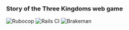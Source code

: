 ### Story of the Three Kingdoms web game

![Rubocop](https://github.com/teefan/three-kingdoms/actions/workflows/rubocop-analysis.yml/badge.svg)
![Rails CI](https://github.com/teefan/three-kingdoms/actions/workflows/rails-ci.yml/badge.svg)
![Brakeman](https://github.com/teefan/three-kingdoms/actions/workflows/brakeman-analysis.yml/badge.svg)
